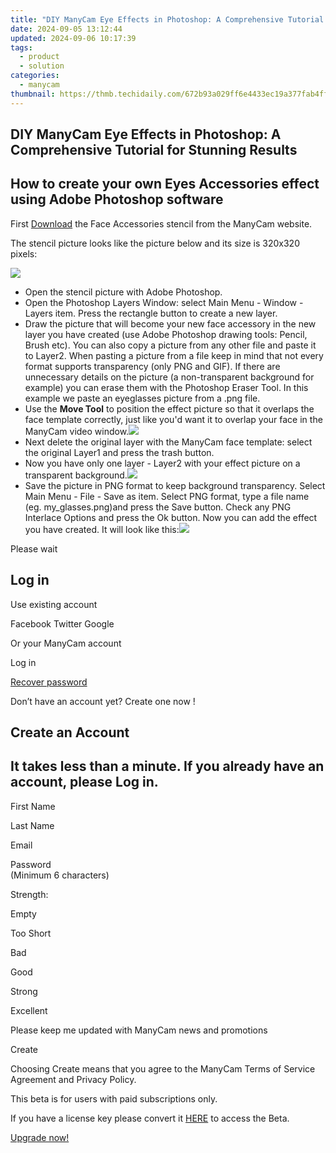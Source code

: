```yaml
---
title: "DIY ManyCam Eye Effects in Photoshop: A Comprehensive Tutorial for Stunning Results"
date: 2024-09-05 13:12:44
updated: 2024-09-06 10:17:39
tags:
  - product
  - solution
categories:
  - manycam
thumbnail: https://thmb.techidaily.com/672b93a029ff6e4433ec19a377fab4ffa2a67286a950d0a63433c57fd863da90.jpg
---
```


## DIY ManyCam Eye Effects in Photoshop: A Comprehensive Tutorial for Stunning Results

## How to create your own Eyes Accessories effect using Adobe Photoshop software

 First [Download](https://tools.techidaily.com/manycam/products/) the Face Accessories stencil from the ManyCam website.

 The stencil picture looks like the picture below and its size is 320x320 pixels: 

![](https://manycam.com/build/images/help/face/face_screen1.jpg?v=bbb2f99768) 
* Open the stencil picture with Adobe Photoshop.
* Open the Photoshop Layers Window: select Main Menu - Window - Layers item. Press the rectangle button to create a new layer.
* Draw the picture that will become your new face accessory in the new layer you have created (use Adobe Photoshop drawing tools: Pencil, Brush etc). You can also copy a picture from any other file and paste it to Layer2\. When pasting a picture from a file keep in mind that not every format supports transparency (only PNG and GIF). If there are unnecessary details on the picture (a non-transparent background for example) you can erase them with the Photoshop Eraser Tool. In this example we paste an eyeglasses picture from a .png file.
* Use the **Move Tool** to position the effect picture so that it overlaps the face template correctly, just like you'd want it to overlap your face in the ManyCam video window.![](https://manycam.com/build/images/help/face_pc/help_face_pc1.jpg?v=0de9d32b72)
* Next delete the original layer with the ManyCam face template: select the original Layer1 and press the trash button.
* Now you have only one layer - Layer2 with your effect picture on a transparent background.![](https://manycam.com/build/images/help/face_pc/help_face_pc2.jpg?v=f4d741c4a9)
* Save the picture in PNG format to keep background transparency. Select Main Menu - File - Save as item. Select PNG format, type a file name (eg. my\_glasses.png)and press the Save button. Check any PNG Interlace Options and press the Ok button. Now you can add the effect you have created. It will look like this:![](https://manycam.com/build/images/help/face_pc/help_face_pc3.jpg?v=acc09d59c4)

  
Please wait 

## Log in

Use existing account

Facebook Twitter Google 

Or your ManyCam account

Log in 

[Recover password](https://tools.techidaily.com/manycam/products/) 

 Don’t have an account yet? Create one now ! 

## Create an Account

## It takes less than a minute. If you already have an account, please Log in.

First Name 

Last Name 

Email 

Password  
(Minimum 6 characters) 

Strength: 

Empty

Too Short

Bad

Good

Strong

Excellent

Please keep me updated with ManyCam news and promotions 

Create 

Choosing Create means that you agree to the ManyCam Terms of Service Agreement and Privacy Policy.

This beta is for users with paid subscriptions only.

If you have a license key please convert it [HERE](https://tools.techidaily.com/manycam/products/) to access the Beta.

[Upgrade now!](https://tools.techidaily.com/manycam/products/)

<ins class="adsbygoogle"
     style="display:block"
     data-ad-format="autorelaxed"
     data-ad-client="ca-pub-7571918770474297"
     data-ad-slot="1223367746"></ins>



<ins class="adsbygoogle"
     style="display:block"
     data-ad-client="ca-pub-7571918770474297"
     data-ad-slot="8358498916"
     data-ad-format="auto"
     data-full-width-responsive="true"></ins>
